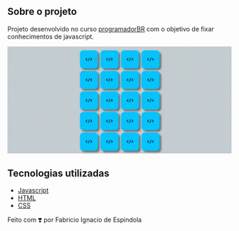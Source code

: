 ## Sobre o projeto

Projeto desenvolvido no curso [programadorBR](https://programadorbr.com/) com o objetivo de fixar conhecimentos de javascript.

![Gif layout](assets/layout-gif.gif)

## Tecnologias utilizadas

- [Javascript](https://developer.mozilla.org/en-US/docs/Web/JavaScript)
- [HTML](https://developer.mozilla.org/en-US/docs/Web/HTML)
- [CSS](https://developer.mozilla.org/en-US/docs/Web/CSS)

Feito com ❣️ por Fabricio Ignacio de Espindola